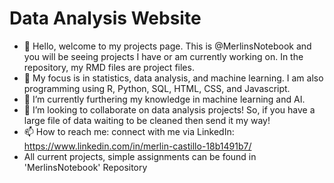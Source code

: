 <h1> Data Analysis Website</h1>




- 👋 Hello, welcome to my projects page. This is @MerlinsNotebook and you will be seeing projects I have or am currently working on. In the repository, my RMD files are project files.  
- 👀 My focus is in statistics, data analysis, and machine learning. I am also programming using R, Python, SQL, HTML, CSS, and Javascript.  
- 🌱 I’m currently furthering my knowledge in machine learning and AI. 
- 💞️ I’m looking to collaborate on data analysis projects! So, if you have a large file of data waiting to be cleaned then send it my way!
- 📫 How to reach me: connect with me via LinkedIn: https://www.linkedin.com/in/merlin-castillo-18b1491b7/
- All current projects, simple assignments can be found in 'MerlinsNotebook' Repository


<!---
MerlinsNotebook/MerlinsNotebook is a ✨ special ✨ repository because its `README.md` (this file) appears on your GitHub profile.
You can click the Preview link to take a look at your changes.
--->
